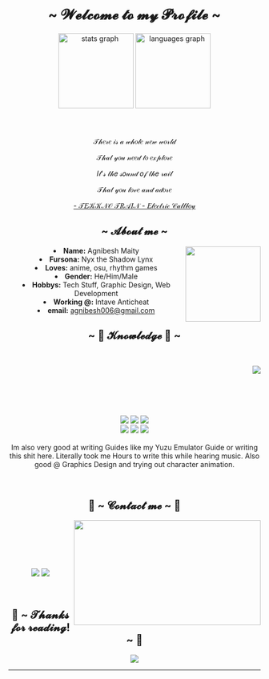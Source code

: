 <body>
  <center>
<h1 align="center">~  𝓦𝓮𝓵𝓬𝓸𝓶𝓮 𝓽𝓸 𝓶𝔂 𝓟𝓻𝓸𝓯𝓲𝓵𝓮  ~</h1>
    
<div align="center">
  <img src="https://github-readme-stats.vercel.app/api?username=maurodesouza&hide_title=false&hide_rank=false&show_icons=true&include_all_commits=true&count_private=true&disable_animations=false&theme=dracula&locale=en&hide_border=false" height="150" alt="stats graph"  />
  <img src="https://github-readme-stats.vercel.app/api/top-langs?username=maurodesouza&locale=en&hide_title=false&layout=compact&card_width=320&langs_count=5&theme=dracula&hide_border=false" height="150" alt="languages graph"  />
</div>

###

 
<br>
<div align="center">
 
  <p>𝒯𝒽𝑒𝓇𝑒 𝒾𝓈 𝒶 𝓌𝒽𝑜𝓁𝑒 𝓃𝑒𝓌 𝓌𝑜𝓇𝓁𝒹</p>
  <p>𝒯𝒽𝒶𝓉 𝓎𝑜𝓊 𝓃𝑒𝑒𝒹 𝓉𝑜 𝑒𝓍𝓅𝓁𝑜𝓇𝑒</p>
  <p>𝐼𝓉'𝓈 𝓉𝒽𝑒 𝓈𝑜𝓊𝓃𝒹 𝑜𝒻 𝓉𝒽𝑒 𝓇𝒶𝒾𝓁</p>
<p>𝒯𝒽𝒶𝓉 𝓎𝑜𝓊 𝓁𝑜𝓋𝑒 𝒶𝓃𝒹 𝒶𝒹𝑜𝓇𝑒</p>
<p><a href="https://www.youtube.com/watch?v=CFlhlZbeKgE">- 𝒯𝐸𝒦𝒦𝒩𝒪 𝒯𝑅𝒜𝐼𝒩 - 𝐸𝓁𝑒𝒸𝓉𝓇𝒾𝒸 𝒞𝒶𝓁𝓁𝒷𝑜𝓎</a><p>
  
</div>
    <div align="center">
<!-- <img src="https://i.imgur.com/jx17oHT.gif"> -->
      </div>
<div>
<h2 align="center">  ~ 𝓐𝓫𝓸𝓾𝓽 𝓶𝓮 ~  </h2>
  <div align="center">
<img align="right" height="150" src="https://media.giphy.com/media/v1.Y2lkPTc5MGI3NjExOGJnbmw2dTVpaDhjaGo0NWE0cmY3NHJyYmM1aGZ0ZHNnZ2xoMXI4NyZlcD12MV9naWZzX3NlYXJjaCZjdD1n/F69cy9ZVNEBQF5Ejtw/giphy.gif"   align="right">
</div>
    





























  
<li>
 <b>Name:</b> Agnibesh Maity</li>
<li>
<b>Fursona:</b> Nyx the Shadow Lynx
</li>
<li>
<b>Loves:</b> anime, osu, rhythm games
</li>
<li>
<b>Gender:</b> He/Him/Male
</li>
 
<li>
<b>Hobbys:</b> Tech Stuff, Graphic Design, Web Development
</li>
<li>
<b>Working @:</b> Intave Anticheat
</li>
<li>
<b>email:</b>  <a href="mailto:agnibesh006@gmail.com">agnibesh006@gmail.com</a>

</li>
 
</div>
<div>
<h2 align="center">            ~ 📇 𝓚𝓷𝓸𝔀𝓵𝓮𝓭𝓰𝓮 📇 ~</h2>
 <br>
<p>
  <div align="center">
<img src="https://media4.giphy.com/media/v1.Y2lkPTc5MGI3NjExazZsaDM0bXg4Y2ZlaTRmdjZpY3I0dWcydzU2M21ra3g0bGt4YWN4YyZlcD12MV9pbnRlcm5hbF9naWZfYnlfaWQmY3Q9Zw/77rvjVcaJr1BgKSXtR/giphy.gif" align="right">
  </div>
</div>
 <br>
  <br>
   <br>
   <br>
  

 

<div>
  <br>
<p align="center"><img src="https://img.shields.io/badge/adobe%20photoshop%20-%2331A8FF.svg?&style=for-the-badge&logo=adobe%20photoshop&logoColor=white"/> <img src="https://img.shields.io/badge/html5%20-%23E34F26.svg?&style=for-the-badge&logo=html5&logoColor=white"/> <img src="https://img.shields.io/badge/css3%20-%231572B6.svg?&style=for-the-badge&logo=css3&logoColor=white"/><br>
 <img src="https://img.shields.io/badge/node.js%20-%2343853D.svg?&style=for-the-badge&logo=node.js&logoColor=white"/> <img src="https://img.shields.io/badge/javascript%20-%23323330.svg?&style=for-the-badge&logo=javascript&logoColor=%23F7DF1E"/> <img src="https://img.shields.io/badge/git%20-%23F05033.svg?&style=for-the-badge&logo=git&logoColor=white"/> <br><br>
Im also very good at writing Guides like my Yuzu Emulator Guide or writing this shit here. Literally took me Hours to write this while hearing music. Also good @ Graphics Design and trying out character animation.
</p>
<br>
<h2 align="center">           📝 ~ 𝓒𝓸𝓷𝓽𝓪𝓬𝓽 𝓶𝓮 ~ 📝</h2>
  <div align="center">
<img src="https://media2.giphy.com/media/v1.Y2lkPTc5MGI3NjExeGRzc2R5MDVtdHliMDRyNzF0dmdwd2s0aHZjZnljeTN3YmY4M2V5NSZlcD12MV9pbnRlcm5hbF9naWZfYnlfaWQmY3Q9Zw/10i8xVp7WmJrri/giphy.gif" align="right" width="373.5px" height="208.5px">
  </div>
<br>
<p align="center"> 
   <br>
  <br>
   <br>
  
<p align="center"><a href="https://twitter.com/OxGodlike" target="_blank"><img src="https://img.shields.io/badge/OxGodlike%20-%231DA1F2.svg?&style=for-the-badge&logo=Twitter&logoColor=white"/></a> <a href="https://discord.me/oblivira.org" target="_blank"><img src="https://img.shields.io/badge/oblivira.org%20-%237289DA.svg?&style=for-the-badge&logo=discord&logoColor=white"/></a></p>
</div>
<br>
<div>
<h2 align="center">💖 ~ 𝓣𝓱𝓪𝓷𝓴𝓼 𝓯𝓸𝓻 𝓻𝓮𝓪𝓭𝓲𝓷𝓰! ~ 💖</h2>
<div align="center">
<img src="https://media0.giphy.com/media/v1.Y2lkPTc5MGI3NjExNHNnbXdhcnU3NGRhdXRid3ZsZDM1YTVlaWkwczdzcmFqb294MTI2bCZlcD12MV9pbnRlcm5hbF9naWZfYnlfaWQmY3Q9Zw/NOHzmFYti2A6c/giphy.gif">
</div>
<hr>
</div>
</div>
    </center>
</body>
